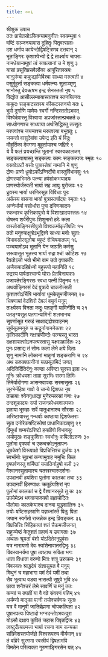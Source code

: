 ```yaml
---
title: ००६
---
```

श्रीशुक उवाच  
ततः प्राचेतसोऽसिक्न्यामनुनीतः स्वयम्भुवा १  
षष्टिं सञ्जनयामास दुहितॄः पितृवत्सलाः  
दश धर्माय कायेन्दोर्द्विषट्त्रिणव दत्तवान् २  
भूताङ्गिरः कृशाश्वेभ्यो द्वे द्वे तार्क्ष्याय चापराः  
नामधेयान्यमूषां त्वं सापत्यानां च मे शृणु ३  
यासां प्रसूतिप्रसवैर्लोका आपूरितास्त्रयः  
भानुर्लम्बा ककुद्यामिर्विश्वा साध्या मरुत्वती ४  
वसुर्मुहूर्ता सङ्कल्पा धर्मपत्न्यः सुताञ्शृणु  
भानोस्तु देवऋषभ इन्द्र सेनस्ततो नृप ५  
विद्योत आसील्लम्बायास्ततश्च स्तनयित्नवः  
ककुदः सङ्कटस्तस्य कीकटस्तनयो यतः ६  
भुवो दुर्गाणि यामेयः स्वर्गो नन्दिस्ततोऽभवत्  
विश्वेदेवास्तु विश्वाया अप्रजांस्तान्प्रचक्षते ७  
साध्योगणश्च साध्याया अर्थसिद्धिस्तु तत्सुतः  
मरुत्वांश्च जयन्तश्च मरुत्वत्या बभूवतुः ८  
जयन्तो वासुदेवांश उपेन्द्र इति यं विदुः  
मौहूर्तिका देवगणा मुहूर्तायाश्च जज्ञिरे ९  
ये वै फलं प्रयच्छन्ति भूतानां स्वस्वकालजम्  
सङ्कल्पायास्तु सङ्कल्पः कामः सङ्कल्पजः स्मृतः १०  
वसवोऽष्टौ वसोः पुत्रास्तेषां नामानि मे शृणु  
द्रोणः प्राणो ध्रुवोऽर्कोऽग्निर्दोषो वास्तुर्विभावसुः ११  
द्रोणस्याभिमतेः पत्न्या हर्षशोकभयादयः  
प्राणस्योर्जस्वती भार्या सह आयुः पुरोजवः १२  
ध्रुवस्य भार्या धरणिरसूत विविधाः पुरः  
अर्कस्य वासना भार्या पुत्रास्तर्षादयः स्मृताः १३  
अग्नेर्भार्या वसोर्धारा पुत्रा द्रविणकादयः  
स्कन्दश्च कृत्तिकापुत्रो ये विशाखादयस्ततः १४  
दोषस्य शर्वरीपुत्रः शिशुमारो हरेः कला  
वास्तोराङ्गिरसीपुत्रो विश्वकर्माकृतीपतिः १५  
ततो मनुश्चाक्षुषोऽभूद्विश्वे साध्या मनोः सुताः  
विभावसोरसूतोषा व्युष्टं रोचिषमातपम् १६  
पञ्चयामोऽथ भूतानि येन जाग्रति कर्मसु  
सरूपासूत भूतस्य भार्या रुद्रा श्चं! कोटिशः १७  
रैवतोऽजो भवो भीमो वाम उग्रो वृषाकपिः  
अजैकपादहिर्ब्रध्नो बहुरूपो महानिति १८  
रुद्रस्य पार्षदाश्चान्ये घोराः प्रेतविनायकाः  
प्रजापतेरङ्गिरसः स्वधा पत्नी पितॄनथ १९  
अथर्वाङ्गिरसं वेदं पुत्रत्वे चाकरोत्सती  
कृशाश्वोऽर्चिषि भार्यायां धूमकेतुमजीजनत् २०  
धिषणायां वेदशिरो देवलं वयुनं मनुम्  
तार्क्ष्यस्य विनता कद्रूः पतङ्गी यामिनीति च २१  
पतङ्ग्यसूत पतगान्यामिनी शलभानथ  
सुपर्णासूत गरुडं साक्षाद्यज्ञेशवाहनम्  
सूर्यसूतमनूरुं च कद्रूर्नागाननेकशः २२  
कृत्तिकादीनि नक्षत्राणीन्दोः पत्न्यस्तु भारत  
दक्षशापात्सोऽनपत्यस्तासु यक्ष्मग्रहार्दितः २३  
पुनः प्रसाद्य तं सोमः कला लेभे क्षये दिताः  
शृणु नामानि लोकानां मातॄणां शङ्कराणि च २४  
अथ कश्यपपत्नीनां यत्प्रसूतमिदं जगत्  
अदितिर्दितिर्दनुः काष्ठा अरिष्टा सुरसा इला २५  
मुनिः क्रोधवशा ताम्रा सुरभिः सरमा तिमिः  
तिमेर्यादोगणा आसन्श्वापदाः सरमासुताः २६  
सुरभेर्महिषा गावो ये चान्ये द्विशफा नृप  
ताम्रायाः श्येनगृध्राद्या मुनेरप्सरसां गणाः २७  
दन्दशूकादयः सर्पा राजन्क्रोधवशात्मजाः  
इलाया भूरुहाः सर्वे यातुधानाश्च सौरसाः २८  
अरिष्टायास्तु गन्धर्वाः काष्ठाया द्विशफेतराः  
सुता दनोरेकषष्टिस्तेषां प्राधानिकाञ्शृणु २९  
द्विमूर्धा शम्बरोऽरिष्टो हयग्रीवो विभावसुः  
अयोमुखः शङ्कुशिराः स्वर्भानुः कपिलोऽरुणः ३०  
पुलोमा वृषपर्वा च एकचक्रोऽनुतापनः  
धूम्रकेशो विरूपाक्षो विप्रचित्तिश्च दुर्जयः ३१  
स्वर्भानोः सुप्रभां कन्यामुवाह नमुचिः किल  
वृषपर्वणस्तु शर्मिष्ठां ययातिर्नाहुषो बली ३२  
वैश्वानरसुतायाश्च चतस्रश्चारुदर्शनाः  
उपदानवी हयशिरा पुलोमा कालका तथा ३३  
उपदानवीं हिरण्याक्षः क्रतुर्हयशिरां नृप  
पुलोमां कालकां च द्वे वैश्वानरसुते तु कः ३४  
उपयेमेऽथ भगवान्कश्यपो ब्रह्मचोदितः  
पौलोमाः कालकेयाश्च दानवा युद्धशालिनः ३५  
तयोः षष्टिसहस्राणि यज्ञघ्नांस्ते पितुः पिता  
जघान स्वर्गतो राजन्नेक इन्द्र प्रियङ्करः ३६  
विप्रचित्तिः सिंहिकायां शतं चैकमजीजनत्  
राहुज्येष्ठं केतुशतं ग्रहत्वं य उपागताः ३७  
अथातः श्रूयतां वंशो योऽदितेरनुपूर्वशः  
यत्र नारायणो देवः स्वांशेनावातरद्विभुः ३८  
विवस्वानर्यमा पूषा त्वष्टाथ सविता भगः  
धाता विधाता वरुणो मित्रः शत्रु उरुक्रमः ३९  
विवस्वतः श्राद्धदेवं संज्ञासूयत वै मनुम्  
मिथुनं च महाभागा यमं देवं यमीं तथा  
सैव भूत्वाथ वडवा नासत्यौ सुषुवे भुवि ४०  
छाया शनैश्चरं लेभे सावर्णिं च मनुं ततः  
कन्यां च तपतीं या वै वव्रे संवरणं पतिम् ४१  
अर्यम्णो मातृका पत्नी तयोश्चर्षणयः सुताः  
यत्र वै मानुषी जातिर्ब्रह्मणा चोपकल्पिता ४२  
पूषानपत्यः पिष्टादो भग्नदन्तोऽभवत्पुरा  
योऽसौ दक्षाय कुपितं जहास विवृतद्विजः ४३  
त्वष्टुर्दैत्यात्मजा भार्या रचना नाम कन्यका  
सन्निवेशस्तयोर्जज्ञे विश्वरूपश्च वीर्यवान् ४४  
तं वव्रिरे सुरगणा स्वस्रीयं द्विषतामपि  
विमतेन परित्यक्ता गुरुणाङ्गिरसेन यत् ४५